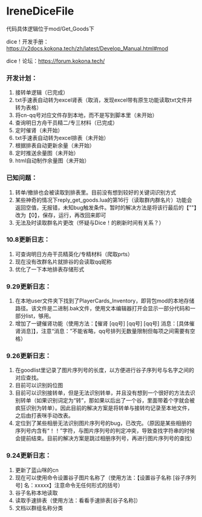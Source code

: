 # IreneDiceFile

代码具体逻辑位于mod/Get_Goods下

dice！开发手册：https://v2docs.kokona.tech/zh/latest/Develop_Manual.html#mod

dice！论坛：https://forum.kokona.tech/

### 开发计划：
1. 接转单逻辑（已完成）
2. txt手速表自动转为excel肾表（取消，发现excel带有原生功能读取txt文件并转为表格）
3. 将cn-qq号对应文件存到本地，而不是写到脚本里（未开始）
4. 查询明日方舟干员精二/专三材料（已完成）
5. 定时催肾（未开始）
6. txt手速表自动转为excel排表（未开始）
7. 根据排表自动更新余量（未开始）
8. 定时推送余量图（未开始）
9. html自动制作余量图（未开始）

### 已知问题：
1. 转单/撤排也会被读取到排表里。目前没有想到较好的关键词识别方式
2. 某些神奇的情况下reply_get_goods.lua的第16行（读取群内群名片）功能会返回空值，无报错，未知bug触发条件。暂时的解决方法是将该行最后的【""】改为【0】，保存，运行，再改回来即可
3. 无法及时读取群名片更改（怀疑与Dice！的刷新时间有关系？）

### 10.8更新日志：
1. 可查询明日方舟干员精英化/专精材料（爬取prts）
2. 现在没有改群名片就排谷的会读取qq昵称
3. 优化了一下本地排表存储形式

### 9.29更新日志：
1. 在本地user文件夹下找到了PlayerCards_Inventory，即背包mod的本地存储路径。该文件是二进制.bak文件，使用文本编辑器打开会显示一部分代码和一部分list，够用。
2. 增加了一键催肾功能（使用方法：【催肾 [qq号] [qq号] [qq号] 消息：[具体催肾消息]】，注意“消息：”不能省略，qq号排列无数量限制但每项之间需要有空格）

### 9.26更新日志：
1. 在goodlist里记录了图片序列号的长度，以方便进行谷子序列号与名字之间的对应查找。
2. 目前可以识别妈位图
3. 目前可以识别接转单，但是无法识别转单，并且没有想到一个很好的方法去识别转单（如果识别词定为“转”，那如果以后出了一个谷，里面带着个字就会被疯狂识别为转单）。因此目前的解决方案是将转单与接转均记录至本地文件，之后由打表咪手动改表。
4. 定位到了某些相册无法识别图片序列号的bug，已改完。（原因是某些相册的序列号内含有“！！”字符，与图片序列号的判定冲突，导致查找字符串的时候会提前结束。目前的解决方案是跳过相册序列号，再进行图片序列号的查找）

### 9.24更新日志：
1. 更新了蓝山咪的cn
2. 现在可以使用命令设置谷子图片名称了（使用方法：【设置谷子名称 [谷子序列号] 名：xxxxx】注意命令无任何形式的括号）
3. 谷子名称本地读取
4. 读取手速排表（使用方法：看看手速排表[谷子名称]）
5. 文档以群组名称分类